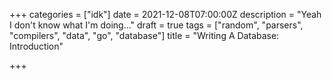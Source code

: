 +++
categories = ["idk"]
date = 2021-12-08T07:00:00Z
description = "Yeah I don't know what I'm doing..."
draft = true
tags = ["random", "parsers", "compilers", "data", "go", "database"]
title = "Writing A Database: Introduction"

+++
